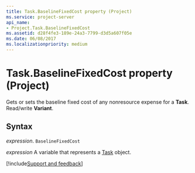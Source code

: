```yaml
---
title: Task.BaselineFixedCost property (Project)
ms.service: project-server
api_name:
- Project.Task.BaselineFixedCost
ms.assetid: d28f4fe3-189e-24a3-7799-d3d5a607f05e
ms.date: 06/08/2017
ms.localizationpriority: medium
---
```



# Task.BaselineFixedCost property (Project)

Gets or sets the baseline fixed cost of any nonresource expense for a **Task**. Read/write **Variant**.


## Syntax

_expression_. `BaselineFixedCost`

_expression_ A variable that represents a [Task](./Project.Task.md) object.

[!include[Support and feedback](~/includes/feedback-boilerplate.md)]